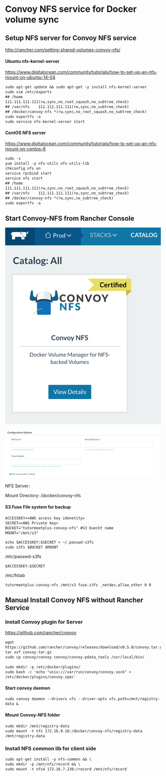 # Convoy NFS service for Docker volume sync



## Setup NFS server for Convoy NFS service

http://rancher.com/setting-shared-volumes-convoy-nfs/



#### Ubuntu nfs-kernel-server

https://www.digitalocean.com/community/tutorials/how-to-set-up-an-nfs-mount-on-ubuntu-14-04

```shell
sudo apt-get update && sudo apt-get -y install nfs-kernel-server
sudo vim /etc/exports
## /home       111.111.111.111(rw,sync,no_root_squash,no_subtree_check)
## /var/nfs    111.111.111.111(rw,sync,no_subtree_check)
## /docker/convoy-nfs *(rw,sync,no_root_squash,no_subtree_check)
sudo exportfs -a
sudo service nfs-kernel-server start
```

#### CentOS NFS server

https://www.digitalocean.com/community/tutorials/how-to-set-up-an-nfs-mount-on-centos-6

```shell
sudo -s
yum install -y nfs-utils nfs-utils-lib
chkconfig nfs on 
service rpcbind start
service nfs start
## /home       111.111.111.111(rw,sync,no_root_squash,no_subtree_check)
## /var/nfs    111.111.111.111(rw,sync,no_subtree_check)
## /docker/convoy-nfs *(rw,sync,no_subtree_check)
sudo exportfs -a
```



## Start Convoy-NFS from Rancher Console

![NFS Convoy](nfs-img1.png)

![NFS options](nfs-img2.png)

NFS Server: <IP>

Mount Directory: /docker/convoy-nfs



#### S3 Fuse File system for backup

```shell
ACCESSKEY=<AWS access key idenetity>
SECRET=<AWS Private key>
BUCKET="tutormeetplus-convoy-nfs" #S3 bueckt name 
MOUNT="/mnt/s3"

```

```shell
echo $ACCESSKEY:$SECRET > ~/.passwd-s3fs
sudo s3fs $BUCKET $MOUNT
```



/etc/passwd-s3fs

```
$ACCESSKEY:$SECRET
```

/etc/fstab

```
tutormeetplus-convoy-nfs /mnt/s3 fuse.s3fs _netdev,allow_other 0 0
```



## Manual Install Convoy NFS without Rancher Service



### Install Convoy plugin for Server

https://github.com/rancher/convoy



```shell
wget https://github.com/rancher/convoy/releases/download/v0.5.0/convoy.tar.gz
tar xvf convoy.tar.gz
sudo cp convoy/convoy convoy/convoy-pdata_tools /usr/local/bin/

sudo mkdir -p /etc/docker/plugins/
sudo bash -c 'echo "unix:///var/run/convoy/convoy.sock" > /etc/docker/plugins/convoy.spec'
```

#### Start convoy daemon

```
sudo convoy daemon --drivers vfs --driver-opts vfs.path=/mnt/registry-data &
```





#### Mount Convoy-NFS folder

```shell
sudo mkdir /mnt/registry-data
sudo mount -t nfs 172.16.9.16:/docker/convoy-nfs/registry-data /mnt/registry-data
```



### Install NFS common lib for client side

```
sudo apt-get install -y nfs-common && \
sudo mkdir -p /mnt/nfs/record && \
sudo mount -t nfs4 172.16.7.238:/record /mnt/nfs/record
```

